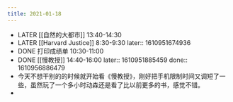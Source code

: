 ```yaml
---
title: 2021-01-18
---
```


- LATER [[自然的大都市]] 13:40-14:30
- LATER [[Harvard Justice]] 8:30-9:30
  later:: 1610951674936
- DONE 打印成绩单 10:30-11:00
- DONE [[慢教授]] 14:40-16:00
  later:: 1610951885459
  done:: 1610956886479
- 今天不想干别的的时候就开始看《慢教授》，刚好把手机限制时间又调短了一些，虽然玩了一个多小时动森还是看了比以前更多的书，感觉不错。
-